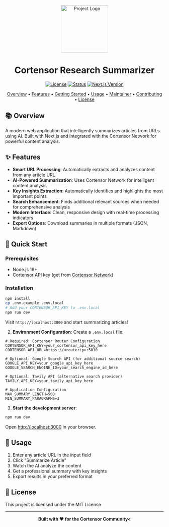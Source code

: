 <div align="center">

  <img src="https://avatars.githubusercontent.com/u/174224856?s=200&v=4" alt="Project Logo" width="150">

# **Cortensor Research Summarizer**

<p>
<a href="./LICENSE"><img src="https://img.shields.io/badge/license-MIT-green.svg" alt="License"></a>
<a href="./STATUS.md"><img src="https://img.shields.io/badge/status-active-success.svg" alt="Status"></a>
<a href="#"><img src="https://img.shields.io/badge/Next.js-15.2-blue.svg" alt="Next.js Version"></a>
</p>

<p align="center">
<a href="#-overview">Overview</a> •
<a href="#-features">Features</a> •
<a href="#-getting-started">Getting Started</a> •
<a href="#-usage">Usage</a> •
<a href="#-maintainer">Maintainer</a> •
<a href="#-contributing">Contributing</a> •
<a href="#-license">License</a>
</p>
</div>

## 📚 Overview

A modern web application that intelligently summarizes articles from URLs using AI. Built with Next.js and integrated with the Cortensor Network for powerful content analysis.

## ✨ Features

- **Smart URL Processing**: Automatically extracts and analyzes content from any article URL
- **AI-Powered Summarization**: Uses Cortensor Network for intelligent content analysis
- **Key Insights Extraction**: Automatically identifies and highlights the most important points
- **Search Enhancement**: Finds additional relevant sources when needed for comprehensive analysis
- **Modern Interface**: Clean, responsive design with real-time processing indicators
- **Export Options**: Download summaries in multiple formats (JSON, Markdown)

## 🚀 Quick Start

### Prerequisites
- Node.js 18+ 
- Cortensor API key (get from [Cortensor Network](https://docs.cortensor.network/))

### Installation
```bash
npm install
cp .env.example .env.local
# Add your CORTENSOR_API_KEY to .env.local
npm run dev
```

Visit `http://localhost:3000` and start summarizing articles!

2. **Environment Configuration**:
Create a `.env.local` file:
```env
# Required: Cortensor Router Configuration
CORTENSOR_API_KEY=your_cortensor_api_key_here
CORTENSOR_API_URL=https://<routerip>:5010

# Optional: Google Search API (for additional source search)
GOOGLE_API_KEY=your_google_api_key_here
GOOGLE_SEARCH_ENGINE_ID=your_search_engine_id_here

# Optional: Tavily API (alternative search provider)
TAVILY_API_KEY=your_tavily_api_key_here

# Application Configuration
MAX_SUMMARY_LENGTH=500
MIN_SUMMARY_PARAGRAPHS=3
```

3. **Start the development server**:
```bash
npm run dev
```

Open [http://localhost:3000](http://localhost:3000) in your browser.

## 📝 Usage

1. Enter any article URL in the input field
2. Click "Summarize Article"
3. Watch the AI analyze the content
4. Get a professional summary with key insights
5. Export results in your preferred format

## 📄 License

This project is licensed under the MIT License

---

<div align="center">
<strong>Built with ❤️ for the Cortensor Community<
